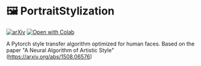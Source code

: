 # 🖼️ PortraitStylization

[![arXiv](https://img.shields.io/badge/arXiv-1508.06576-b31b1b.svg?style=for-the-badge)](https://arxiv.org/abs/1508.06576)
[![Open with Colab](https://img.shields.io/badge/Open_In_Colab-0?style=for-the-badge&logo=GoogleColab&color=525252)](https://colab.research.google.com/github/thiagoambiel/PortraitStylization/blob/colab/notebooks/PortraitStylization_Demo.ipynb)

A Pytorch style transfer algorithm optimized for human faces. Based on the paper "A Neural Algorithm of Artistic Style" (https://arxiv.org/abs/1508.06576)